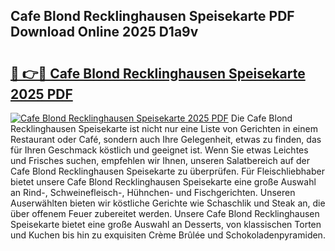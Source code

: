 ## Cafe Blond Recklinghausen Speisekarte PDF Download Online 2025 D1a9v

# <h2><a href="http://gc9m6n9.nevu.top/?p=Cafe+Blond+Recklinghausen+Speisekarte">🔗 👉🔴 Cafe Blond Recklinghausen Speisekarte 2025 PDF</a></h2>

[![Cafe Blond Recklinghausen Speisekarte 2025 PDF](https://i.imgur.com/dBaPXMq.png)](http://gc9m6n9.nevu.top/?p=Cafe+Blond+Recklinghausen+Speisekarte)
Die Cafe Blond Recklinghausen Speisekarte ist nicht nur eine Liste von Gerichten in einem Restaurant oder Café, sondern auch Ihre Gelegenheit, etwas zu finden, das für Ihren Geschmack köstlich und geeignet ist. Wenn Sie etwas Leichtes und Frisches suchen, empfehlen wir Ihnen, unseren Salatbereich auf der Cafe Blond Recklinghausen Speisekarte zu überprüfen. Für Fleischliebhaber bietet unsere Cafe Blond Recklinghausen Speisekarte eine große Auswahl an Rind-, Schweinefleisch-, Hühnchen- und Fischgerichten. Unseren Auserwählten bieten wir köstliche Gerichte wie Schaschlik und Steak an, die über offenem Feuer zubereitet werden. Unsere Cafe Blond Recklinghausen Speisekarte bietet eine große Auswahl an Desserts, von klassischen Torten und Kuchen bis hin zu exquisiten Crème Brûlée und Schokoladenpyramiden.
